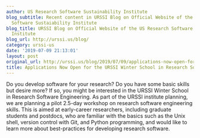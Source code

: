```yaml
---
author: US Research Software Sustainability Institute
blog_subtitle: Recent content in URSSI Blog on Official Website of the US Research
  Software Sustaiability Institute
blog_title: URSSI Blog on Official Website of the US Research Software Sustaiability
  Institute
blog_url: http://urssi.us/blog/
category: urssi-us
date: '2019-07-09 21:13:01'
layout: post
original_url: http://urssi.us/blog/2019/07/09/applications-now-open-for-the-urssi-winter-school-in-research-software-engineering/
title: Applications Now Open for the URSSI Winter School in Research Software Engineering
---
```


Do you develop software for your research? Do you have some basic skills but desire more? If so, you might be interested in the URSSI Winter School in Research Software Engineering. As part of the URSSI institute planning, we are planning a pilot 2.5-day workshop on research software engineering skills. This is aimed at early-career researchers, including graduate students and postdocs, who are familiar with the basics such as the Unix shell, version control with Git, and Python programming, and would like to learn more about best-practices for developing research software.